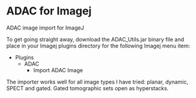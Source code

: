 # ADAC for Imagej
ADAC image import for ImageJ

To get going straight away, download the ADAC_Utils.jar binary file and place in your Imagej plugins directory for the following Imagej menu item:
* Plugins
    * ADAC
      * Import ADAC Image

The importer works well for  all image types I have tried: planar, dynamic, SPECT and gated. Gated tomographic sets open as hyperstacks.